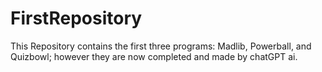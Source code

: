 # FirstRepository
This Repository contains the first three programs: 
Madlib, Powerball, and Quizbowl; 
however they are now completed and made 
by chatGPT ai.
